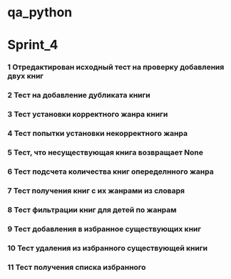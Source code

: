 # qa_python
# Sprint_4

### 1 Отредактирован исходный тест на проверку добавления двух книг

### 2 Тест на добавление дубликата книги

### 3 Тест установки корректного жанра книги

### 4 Тест попытки установки некорректного жанра

### 5 Тест, что несуществующая книга возвращает None

### 6 Тест подсчета количества книг опеределнного жанра

### 7 Тест получения книг с их жанрами из словаря

### 8 Тест фильтрации книг для детей по жанрам

### 9 Тест добавления в избранное существующих книг

### 10 Тест удаления из избранного существующей книги

### 11 Тест получения списка избранного